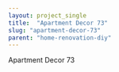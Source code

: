 ```yaml
---
layout: project_single
title:  "Apartment Decor 73"
slug: "apartment-decor-73"
parent: "home-renovation-diy"
---
```

Apartment Decor 73